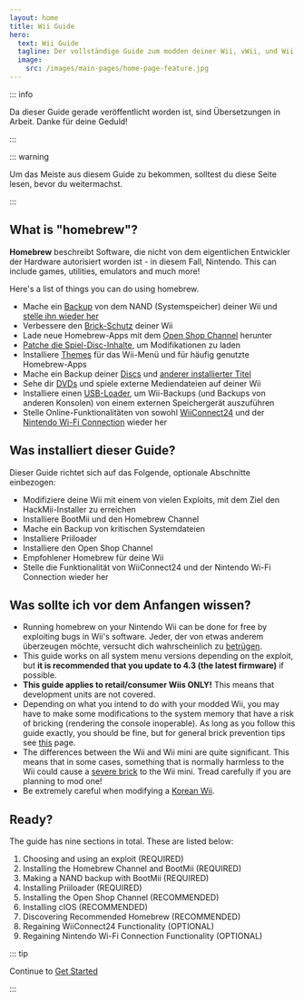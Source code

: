 ```yaml
---
layout: home
title: Wii Guide
hero:
  text: Wii Guide
  tagline: Der vollständige Guide zum modden deiner Wii, vWii, und Wii mini.
  image:
    src: /images/main-pages/home-page-feature.jpg
---
```


::: info

Da dieser Guide gerade veröffentlicht worden ist, sind Übersetzungen in Arbeit. Danke für deine Geduld!

:::

::: warning

Um das Meiste aus diesem Guide zu bekommen, solltest du diese Seite lesen, bevor du weitermachst.

:::

## What is "homebrew"?

**Homebrew** beschreibt Software, die nicht von dem eigentlichen Entwickler der Hardware autorisiert worden ist - in diesem Fall, Nintendo. This can include games, utilities, emulators and much more!

Here's a list of things you can do using homebrew.

- Mache ein [Backup](bootmii) von dem NAND (Systemspeicher) deiner Wii und [stelle ihn wieder her](bootmiirecover)
- Verbessere den [Brick-Schutz](Priiloader) deiner Wii
- Lade neue Homebrew-Apps mit dem [Open Shop Channel](osc) herunter
- [Patche die Spiel-Disc-Inhalte](https://wiki.hacks.guide/wiki/Wii:Riivolution), um Modifikationen zu laden
- Installiere [Themes](themes) für das Wii-Menü und für häufig genutzte Homebrew-Apps
- Mache ein Backup deiner [Discs](dump-games) und [anderer installierter Titel](dump-wads)
- Sehe dir [DVDs](recommended-homebrew#entertainment) und spiele externe Mediendateien auf deiner Wii
- Installiere einen [USB-Loader](wii-loaders), um Wii-Backups (und Backups von anderen Konsolen) von einem externen Speichergerät auszuführen
- Stelle Online-Funktionalitäten von sowohl [WiiConnect24](wiiconnect24) und der [Nintendo Wi-Fi Connection](wiimmfi) wieder her

## Was installiert dieser Guide?

Dieser Guide richtet sich auf das Folgende, optionale Abschnitte einbezogen:

- Modifiziere deine Wii mit einem von vielen Exploits, mit dem Ziel den HackMii-Installer zu erreichen
- Installiere BootMii und den Homebrew Channel
- Mache ein Backup von kritischen Systemdateien
- Installiere Priiloader
- Installiere den Open Shop Channel
- Empfohlener Homebrew für deine Wii
- Stelle die Funktionalität von WiiConnect24 und der Nintendo Wi-Fi Connection wieder her

## Was sollte ich vor dem Anfangen wissen?

- Running homebrew on your Nintendo Wii can be done for free by exploiting bugs in Wii's software. Jeder, der von etwas anderem überzeugen möchte, versucht dich wahrscheinlich zu [betrügen](https://hbc.hackmii.com/scam).
- This guide works on all system menu versions depending on the exploit, but **it is recommended that you update to 4.3 (the latest firmware)** if possible.
- **This guide applies to retail/consumer Wiis ONLY!** This means that development units are not covered.
- Depending on what you intend to do with your modded Wii, you may have to make some modifications to the system memory that have a risk of bricking (rendering the console inoperable). As long as you follow this guide exactly, you should be fine, but for general brick prevention tips see [this](bricks#brick-prevention) page.
- The differences between the Wii and Wii mini are quite significant. This means that in some cases, something that is normally harmless to the Wii could cause a [severe brick](bricks#wi-fi-brick) to the Wii mini. Tread carefully if you are planning to mod one!
- Be extremely careful when modifying a [Korean Wii](bricks#koreankii-error-003-brick).

## Ready?

The guide has nine sections in total. These are listed below:

1. Choosing and using an exploit (REQUIRED)
2. Installing the Homebrew Channel and BootMii (REQUIRED)
3. Making a NAND backup with BootMii (REQUIRED)
4. Installing Priiloader (REQUIRED)
5. Installing the Open Shop Channel (RECOMMENDED)
6. Installing cIOS (RECOMMENDED)
7. Discovering Recommended Homebrew (RECOMMENDED)
8. Regaining WiiConnect24 Functionality (OPTIONAL)
9. Regaining Nintendo Wi-Fi Connection Functionality (OPTIONAL)

::: tip

Continue to [Get Started](get-started)

:::
